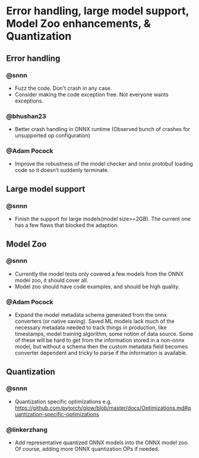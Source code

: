 # Error handling, large model support, Model Zoo enhancements, & Quantization

## Error handling
### @snnn
  - Fuzz the code.  Don't crash in any case. 
  - Consider making the code exception free. Not everyone wants exceptions. 

### @bhushan23
  - Better crash handling in ONNX runtime (Observed bunch of crashes for unsupported op configuration)
  
### @Adam Pocock 
  - Improve the robustness of the model checker and onnx protobuf loading code so it doesn’t suddenly terminate.

 
## Large model support  
### @snnn
  - Finish the support for large models(model size>=2GB). The current one has a few flaws that blocked the adaption. 

  
##  Model Zoo  
### @snnn
  - Currently the model tests only covered a few models from the ONNX model zoo, it should cover all. 
  - Model zoo should have code examples, and should be high quality. 


### @Adam Pocock
  - Expand the model metadata schema generated from the onnx converters (or native saving). Saved ML models lack much of the necessary metadata needed to track things in production, like timestamps, model training algorithm, some notion of data source. Some of these will be hard to get from the information stored in a non-onnx model, but without a schema then the custom metadata field becomes converter dependent and tricky to parse if the information is available.
  
## Quantization 
### @snnn
  - Quantization specific optimizations e.g. https://github.com/pytorch/glow/blob/master/docs/Optimizations.md#quantization-specific-optimizations

### @linkerzhang
  - Add representative quantized ONNX models into the ONNX model zoo. Of course, adding more ONNX quantization OPs if needed.
